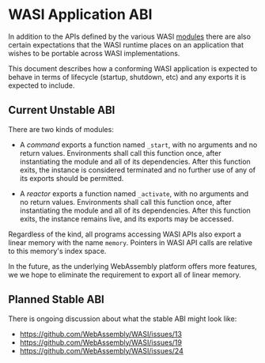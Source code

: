 WASI Application ABI
====================

In addition to the APIs defined by the various WASI [modules](modules.md) there
are also certain expectations that the WASI runtime places on an application
that wishes to be portable across WASI implementations.

This document describes how a conforming WASI application is expected to behave
in terms of lifecycle (startup, shutdown, etc) and any exports it is expected to
include.

Current Unstable ABI
--------------------

There are two kinds of modules:

 - A *command* exports a function named `_start`, with no arguments and no return
   values. Environments shall call this function once, after instantiating the
   module and all of its dependencies. After this function exits, the instance
   is considered terminated and no further use of any of its exports should be
   permitted.

 - A *reactor* exports a function named `_activate`, with no arguments and no
   return values. Environments shall call this function once, after instantiating
   the module and all of its dependencies. After this function exits, the instance
   remains live, and its exports may be accessed.

Regardless of the kind, all programs accessing WASI APIs also export a linear
memory with the name `memory`. Pointers in WASI API calls are relative to this
memory's index space.

In the future, as the underlying WebAssembly platform offers more features, we
we hope to eliminate the requirement to export all of linear memory.

Planned Stable ABI
------------------

There is ongoing discussion about what the stable ABI might look like:

- https://github.com/WebAssembly/WASI/issues/13
- https://github.com/WebAssembly/WASI/issues/19
- https://github.com/WebAssembly/WASI/issues/24
